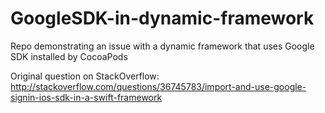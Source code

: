 # GoogleSDK-in-dynamic-framework
Repo demonstrating an issue with a dynamic framework that uses Google SDK installed by CocoaPods

Original question on StackOverflow: http://stackoverflow.com/questions/36745783/import-and-use-google-signin-ios-sdk-in-a-swift-framework

